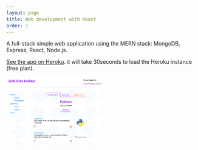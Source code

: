 ```yaml
---
layout: page
title: Web development with React
order: 1
---
```


A full-stack simple web application using the MERN stack: MongoDB, Express, React, Node.js.

[See the app on Heroku](https://afternoon-cliffs-39431.herokuapp.com). it will take 30seconds to load the Heroku instance (free plan).



<img src="images/link-lists-builder-1.png" alt="Link lists builder screenshot" width="50%" height="50%">

